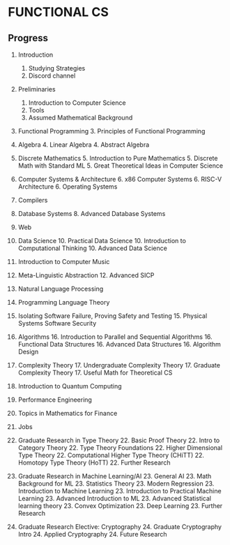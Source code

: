 # FUNCTIONAL CS
## Progress
1. Introduction
    1. Studying Strategies
    2. Discord channel

1. Preliminaries
    1. Introduction to Computer Science
    2. Tools
    3. Assumed Mathematical Background
3. Functional Programming
    3. Principles of Functional Programming
4. Algebra
    4. Linear Algebra
    4. Abstract Algebra
5. Discrete Mathematics
    5. Introduction to Pure Mathematics
    5. Discrete Math with Standard ML
    5. Great Theoretical Ideas in Computer Science
6. Computer Systems & Architecture
    6. x86 Computer Systems
    6. RISC-V Architecture
    6. Operating Systems
7. Compilers
8. Database Systems
    8. Advanced Database Systems
9. Web
10. Data Science
    10. Practical Data Science
    10. Introduction to Computational Thinking
    10. Advanced Data Science
11. Introduction to Computer Music
12. Meta-Linguistic Abstraction
    12. Advanced SICP
13. Natural Language Processing
14. Programming Language Theory
15. Isolating Software Failure, Proving Safety and Testing
    15. Physical Systems Software Security
16. Algorithms
    16. Introduction to Parallel and Sequential Algorithms
    16. Functional Data Structures
    16. Advanced Data Structures
    16. Algorithm Design
17. Complexity Theory
    17. Undergraduate Complexity Theory
    17. Graduate Complexity Theory
    17. Useful Math for Theoretical CS
18. Introduction to Quantum Computing
19. Performance Engineering
20. Topics in Mathematics for Finance
21. Jobs
22. Graduate Research in Type Theory
    22. Basic Proof Theory
    22. Intro to Category Theory
    22. Type Theory Foundations
    22. Higher Dimensional Type Theory
    22. Computational Higher Type Theory (CHiTT)
    22. Homotopy Type Theory (HoTT)
    22. Further Research
23. Graduate Research in Machine Learning/AI
    23. General AI
    23. Math Background for ML
    23. Statistics Theory
    23. Modern Regression
    23. Introduction to Machine Learning
    23. Introduction to Practical Machine Learning
    23. Advanced Introduction to ML
    23. Advanced Statistical learning theory
    23. Convex Optimization
    23. Deep Learning
    23. Further Research
24. Graduate Research Elective: Cryptography
    24. Graduate Cryptography Intro
    24. Applied Cryptography
    24. Future Research
